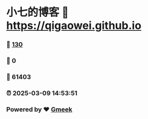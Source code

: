 # 小七的博客 :link: https://qigaowei.github.io 
### :page_facing_up: [130](https://qigaowei.github.io/tag.html) 
### :speech_balloon: 0 
### :hibiscus: 61403 
### :alarm_clock: 2025-03-09 14:53:51 
### Powered by :heart: [Gmeek](https://github.com/Meekdai/Gmeek)
